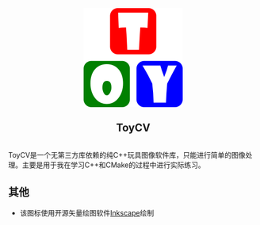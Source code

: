 <div align="center">
  <article style="display: flex; flex-direction: column; align-items: center; justify-content: center;">
      <img src="./docs/imgs/toycv.svg"/>
      <h1 style="width: 100%; text-align: center;">ToyCV</h1>
  </article>
</div>

ToyCV是一个无第三方库依赖的纯C++玩具图像软件库，只能进行简单的图像处理。主要是用于我在学习C++和CMake的过程中进行实际练习。

## 其他

- 该图标使用开源矢量绘图软件[Inkscape](https://gitlab.com/inkscape/inkscape)绘制

